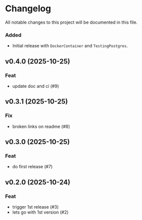 # Changelog
All notable changes to this project will be documented in this file.

### Added
- Initial release with `DockerContainer` and `TestingPostgres`.

## v0.4.0 (2025-10-25)

### Feat

- update doc and ci (#9)

## v0.3.1 (2025-10-25)

### Fix

- broken links on readme (#8)

## v0.3.0 (2025-10-25)

### Feat

- do first release (#7)

## v0.2.0 (2025-10-24)

### Feat

- trigger 1st release (#3)
- lets go with 1st version (#2)

